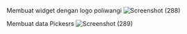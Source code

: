 Membuat widget dengan logo poliwangi
![Screenshot (288)](https://github.com/user-attachments/assets/b049a61f-d71d-4a3c-8251-01af9bc9b2b7)

Membuat data Pickesrs
![Screenshot (289)](https://github.com/user-attachments/assets/e9c980eb-62e1-4e9d-b3ce-de870709195b)
